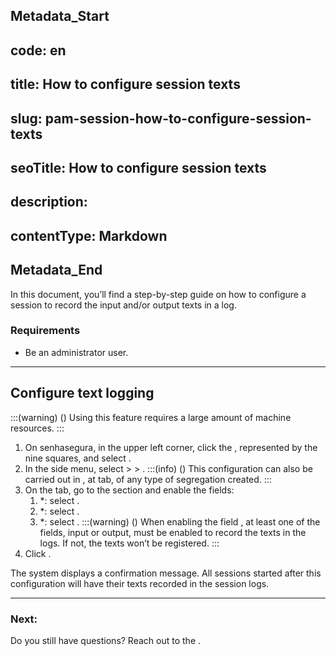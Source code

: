 ## Metadata_Start 
## code: en
## title: How to configure session texts 
## slug: pam-session-how-to-configure-session-texts 
## seoTitle: How to configure session texts 
## description:  
## contentType: Markdown 
## Metadata_End
In this document, you’ll find a step-by-step guide on how to configure a session to record the input and/or output texts in a log. 

### Requirements

* Be an administrator user.

---
## Configure text logging
:::(warning) ()
Using this feature requires a large amount of machine resources.
:::

1. On senhasegura, in the upper left corner, click the , represented by the nine squares, and select .
2. In the side menu, select  >  > .
    :::(info) ()
    This configuration can also be carried out in , at  tab, of any type of segregation created.
    :::
3. On the  tab, go to the  section and enable the fields:
    1. *: select .
    2. *: select .
    3. *: select .
    :::(warning) ()
    When enabling the field , at least one of the fields, input or output, must be enabled to record the texts in the logs. If not, the texts won’t be registered.
    :::
4. Click .

The system displays a confirmation message. All sessions started after this configuration will have their texts recorded in the session logs.

---
### Next:



Do you still have questions? Reach out to the .